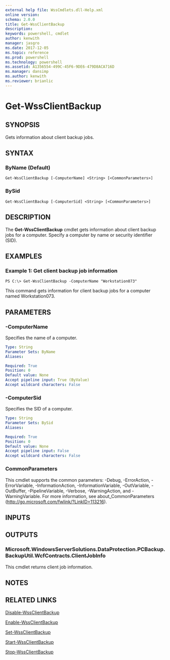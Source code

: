 ```yaml
---
external help file: WssCmdlets.dll-Help.xml
online version: 
schema: 2.0.0
title: Get-WssClientBackup
description: 
keywords: powershell, cmdlet
author: kenwith
manager: jasgro
ms.date: 2017-12-05
ms.topic: reference
ms.prod: powershell
ms.technology: powershell
ms.assetid: A1356554-499C-45F6-9DE6-479D8ACA716D
ms.manager: dansimp
ms.author: kenwith
ms.reviewer: brianlic
---
```


# Get-WssClientBackup

## SYNOPSIS
Gets information about client backup jobs.

## SYNTAX

### ByName (Default)
```
Get-WssClientBackup [-ComputerName] <String> [<CommonParameters>]
```

### BySid
```
Get-WssClientBackup [-ComputerSid] <String> [<CommonParameters>]
```

## DESCRIPTION
The **Get-WssClientBackup** cmdlet gets information about client backup jobs for a computer.
Specify a computer by name or security identifier (SID).

## EXAMPLES

### Example 1: Get client backup job information
```
PS C:\> Get-WssClientBackup -ComputerName "Workstation073"
```

This command gets information for client backup jobs for a computer named Workstation073.

## PARAMETERS

### -ComputerName
Specifies the name of a computer.

```yaml
Type: String
Parameter Sets: ByName
Aliases: 

Required: True
Position: 0
Default value: None
Accept pipeline input: True (ByValue)
Accept wildcard characters: False
```

### -ComputerSid
Specifies the SID of a computer.

```yaml
Type: String
Parameter Sets: BySid
Aliases: 

Required: True
Position: 0
Default value: None
Accept pipeline input: False
Accept wildcard characters: False
```

### CommonParameters
This cmdlet supports the common parameters: -Debug, -ErrorAction, -ErrorVariable, -InformationAction, -InformationVariable, -OutVariable, -OutBuffer, -PipelineVariable, -Verbose, -WarningAction, and -WarningVariable. For more information, see about_CommonParameters (http://go.microsoft.com/fwlink/?LinkID=113216).

## INPUTS

## OUTPUTS

### Microsoft.WindowsServerSolutions.DataProtection.PCBackup.BackupUtil.WcfContracts.ClientJobInfo
This cmdlet returns client job information.

## NOTES

## RELATED LINKS

[Disable-WssClientBackup](./Disable-WssClientBackup.md)

[Enable-WssClientBackup](./Enable-WssClientBackup.md)

[Set-WssClientBackup](./Set-WssClientBackup.md)

[Start-WssClientBackup](./Start-WssClientBackup.md)

[Stop-WssClientBackup](./Stop-WssClientBackup.md)

